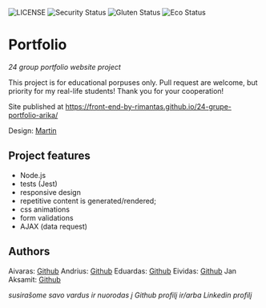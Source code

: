 ![LICENSE](https://img.shields.io/badge/license-MIT-blue.svg?style=flat-square)
![Security Status](https://img.shields.io/security-headers?label=Security&url=https%3A%2F%2Fgithub.com&style=flat-square)
![Gluten Status](https://img.shields.io/badge/Gluten-Free-green.svg)
![Eco Status](https://img.shields.io/badge/ECO-Friendly-green.svg)

# Portfolio

_24 group portfolio website project_

This project is for educational porpuses only. Pull request are welcome, but priority for my real-life students! Thank you for your cooperation!

Site published at https://front-end-by-rimantas.github.io/24-grupe-portfolio-arika/

Design: [Martin](http://inventheme.com/themeforest/martin/)

## Project features

-   Node.js
-   tests (Jest)
-   responsive design
-   repetitive content is generated/rendered;
-   css animations
-   form validations
-   AJAX (data request)

## Authors

Aivaras: [Github](https://github.com/Aivarelio)
Andrius: [Github](https://github.com/Ashtunkojis)
Eduardas: [Github](https://github.com/Edislat22)
Eividas: [Github](https://github.com/T0R7AS1)
Jan Aksamit: [Github](https://github.com/JanAksamit)

_susirašome savo vardus ir nuorodas į Github profilį ir/arba Linkedin profilį_
